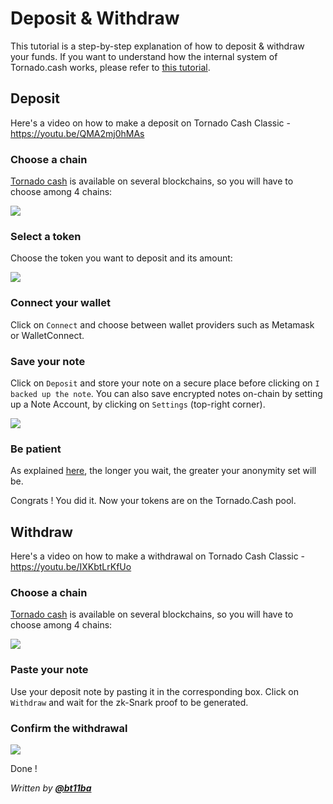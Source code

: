 # Deposit & Withdraw

This tutorial is a step-by-step explanation of how to deposit & withdraw your funds. If you want to understand how the internal system of Tornado.cash works, please refer to [this tutorial](../general/how-does-tornado.cash-work.md).

## **Deposit**
Here's a video on how to make a deposit on Tornado Cash Classic - https://youtu.be/QMA2mj0hMAs
### Choose a chain

[Tornado cash](https://tornadocash.eth.link) is available on several blockchains, so you will have to choose among 4 chains:

![](../.gitbook/assets/azpoj.gif)

### Select a token

Choose the token you want to deposit and its amount:

![](../.gitbook/assets/abdce.gif)

### Connect your wallet

Click on `Connect` and choose between wallet providers such as Metamask or WalletConnect.

### Save your note

Click on `Deposit` and store your note on a secure place before clicking on `I backed up the note`. You can also save encrypted notes on-chain by setting up a Note Account, by clicking on `Settings` (top-right corner).

![](../.gitbook/assets/aaaab.gif)

### Be patient

As explained [here](../general/tips-to-remain-anonymous.md#be-patient), the longer you wait, the greater your anonymity set will be.

Congrats ! You did it. Now your tokens are on the Tornado.Cash pool.

## Withdraw

Here's a video on how to make a withdrawal on Tornado Cash Classic - https://youtu.be/IXKbtLrKfUo

### Choose a chain

[Tornado cash](https://tornadocash.eth.link) is available on several blockchains, so you will have to choose among 4 chains:

![](../.gitbook/assets/enregistrement-de-le-cran-2021-08-25-a-16.15.15-1-.gif)

### Paste your note

Use your deposit note by pasting it in the corresponding box. Click on `Withdraw` and wait for the zk-Snark proof to be generated.

### Confirm the withdrawal

![](../.gitbook/assets/abdaaaa.png)

Done !

_Written by_ [_**@bt11ba**_](https://torn.community/u/bt11ba/)
